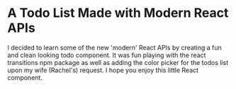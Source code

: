 # A Todo List Made with Modern React APIs

I decided to learn some of the new 'modern' React APIs by creating a fun and clean looking todo component.
It was fun playing with the react transitions npm package as well as adding the color picker for the todos
list upon my wife (Rachel's) request. I hope you enjoy this little React component.